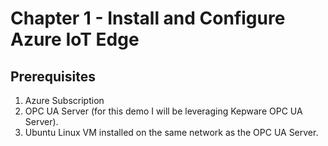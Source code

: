 # Chapter 1 - Install and Configure Azure IoT Edge

## Prerequisites
1.   Azure Subscription
2.   OPC UA Server (for this demo I will be leveraging Kepware OPC UA Server). 
3.   Ubuntu Linux VM installed on the same network as the OPC UA Server. 
